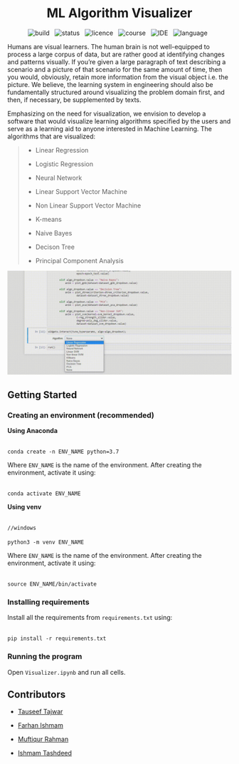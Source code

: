<div align="center">
    <h1>ML Algorithm Visualizer</h1>
<!-- <img src="https://img.shields.io/badge/build-passing-brightgreen?style=flat-square">
<img src="https://img.shields.io/badge/status-complete-brightgreen?style=flat-square">
<img src="https://img.shields.io/badge/licence-MIT-orange?style=flat-square">
<img src="https://img.shields.io/badge/course-CSE4622-blue?style=flat-square">
<img src="https://img.shields.io/badge/IDE-jupyter%20notebook-orange">
<img src="https://img.shields.io/badge/language-python-blue?style=flat-square"> -->

![build](https://img.shields.io/badge/build-passing-brightgreen?style=flat-square) &nbsp;
![status](https://img.shields.io/badge/status-complete-brightgreen?style=flat-square) &nbsp;
![licence](https://img.shields.io/badge/licence-MIT-orange?style=flat-square) &nbsp;
![course](https://img.shields.io/badge/course-CSE4622-blue?style=flat-square) &nbsp;
![IDE](https://img.shields.io/badge/IDE-jupyter%20notebook-orange) &nbsp;
![language](https://img.shields.io/badge/language-python-blue?style=flat-square) &nbsp;
</div>

Humans are visual learners. The human brain is not well-equipped to process a large corpus of data, but are rather good at identifying changes and patterns visually. If you’re given a large paragraph of text describing a scenario and a picture of that scenario for the same amount of time, then you would, obviously, retain more information from the visual object i.e. the picture. We believe, the learning system in engineering should also be fundamentally structured around visualizing the problem domain first, and then, if necessary, be supplemented by texts.

  

Emphasizing on the need for visualization, we envision to develop a software that would visualize learning algorithms specified by the users and serve as a learning aid to anyone interested in Machine Learning. The algorithms that are visualized:

>- Linear Regression
>
>- Logistic Regression
>
>- Neural Network
>
>- Linear Support Vector Machine
>
>- Non Linear Support Vector Machine
>
>- K-means
>
>- Naive Bayes
>
>- Decison Tree
>
>- Principal Component Analysis

<div align="center">
    <img src="documentation/demo.gif" alt="Demo">
</div>

## Getting Started

### Creating an environment (recommended)

**Using Anaconda**

```

conda create -n ENV_NAME python=3.7

```

Where `ENV_NAME` is the name of the environment. After creating the environment, activate it using:

```

conda activate ENV_NAME

```

**Using venv**

```

//windows

python3 -m venv ENV_NAME

```

Where `ENV_NAME` is the name of the environment. After creating the environment, activate it using:

```

source ENV_NAME/bin/activate

```

### Installing requirements

Install all the requirements from `requirements.txt` using:

```

pip install -r requirements.txt

```

### Running the program

Open `Visualizer.ipynb` and run all cells.

## Contributors

- <a  href="https://github.com/tauseef09"> Tauseef Tajwar</a>

- <a  href="https://github.com/Aplycaebous"> Farhan Ishmam</a>

- <a  href="https://github.com/Muftiqur1111"> Muftiqur Rahman</a>

- <a  href="https://github.com/ishmamt"> Ishmam Tashdeed</a>
